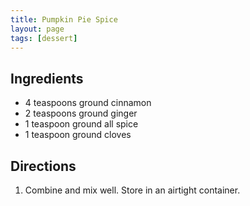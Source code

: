 ```yaml
---
title: Pumpkin Pie Spice
layout: page
tags: [dessert]
---
```


## Ingredients

* 4 teaspoons ground cinnamon
* 2 teaspoons ground ginger
* 1 teaspoon ground all spice
* 1 teaspoon ground cloves

## Directions

1. Combine and mix well. Store in an airtight container.


